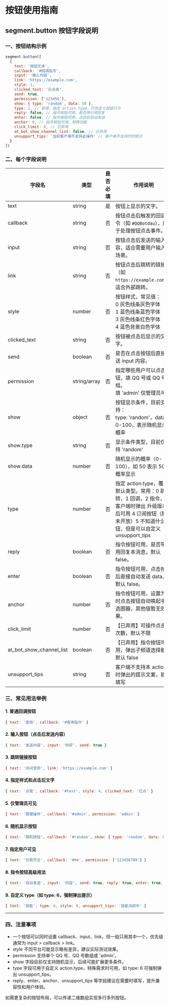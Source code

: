 # 按钮使用指南

## segment.button 按钮字段说明

### 一、按钮结构示例

```js
segment.button([
  { 
    text: '按钮文本', 
    callback: '#回调指令', 
    input: '输入内容', 
    link: 'https://example.com', 
    style: 1, 
    clicked_text: '已点击', 
    send: true, 
    permission: ['123456'], 
    show: { type: 'random', data: 50 },
    type: 2, // 新增，指定 action.type，可自定义按钮行为
    reply: false, // 指令按钮可用，是否带引用回复
    enter: false, // 指令按钮可用，点击后自动发送
    anchor: 0, // 指令按钮可用，特殊功能
    click_limit: 0, // 已弃用
    at_bot_show_channel_list: false, // 已弃用
    unsupport_tips: '当前客户端不支持此操作' // 客户端不支持时的提示
  }
])
```

### 二、每个字段说明

| 字段名                         | 类型           | 是否必填 | 作用说明                                                                 |
| ------------------------------ | -------------- | -------- | ------------------------------------------------------------------------ |
| text                           | string         | 是       | 按钮上显示的文字。                                                      |
| callback                       | string         | 否       | 按钮点击后触发的回调指令（如 `#QQBotdau`），用于处理按钮点击事件。        |
| input                          | string         | 否       | 按钮点击后发送的输入内容，适合需要用户输入的场景。                       |
| link                           | string         | 否       | 按钮点击后跳转的链接（如 `https://example.com`），适合外部跳转。         |
| style                          | number         | 否       | 按钮样式，常见值：<br>0 灰色线条灰色字体<br>1 蓝色线条蓝色字体<br>3 灰色线条红色字体<br>4 蓝色背景白色字体 |
| clicked_text                   | string         | 否       | 按钮被点击后显示的文字。                                                 |
| send                           | boolean        | 否       | 是否在点击按钮后直接发送 input 内容。                                     |
| permission                     | string/array   | 否       | 指定哪些用户可以点击按钮，填 QQ 号或 QQ 号数组。<br>填 'admin' 仅管理员可见 |
| show                           | object         | 否       | 按钮显示条件，目前支持：<br>type: 'random'，data: 0-100，表示随机显示概率 |
| show.type                      | string         | 否       | 显示条件类型，目前仅支持 'random'                                        |
| show.data                      | number         | 否       | 随机显示的概率（0-100），如 50 表示 50% 概率显示                          |
| type                           | number         | 否       | 指定 action.type，覆盖默认类型。常用：0 跳转，1 回调，2 指令，3 客户端时弹出 升级版本后可用 4 订阅按钮（腾讯未开放）5 不知道什么按钮，但是可以自定义unsupport_tips |
| reply                          | boolean        | 否       | 指令按钮可用，是否带引用回复本消息，默认 false。                          |
| enter                          | boolean        | 否       | 指令按钮可用，点击按钮后直接自动发送 data，默认 false。                   |
| anchor                         | number         | 否       | 指令按钮可用，设置为 1 时点击按钮自动唤起手Q选图器，其他值暂无效果。      |
| click_limit                    | number         | 否       | 【已弃用】可操作点击的次数，默认不限                                      |
| at_bot_show_channel_list       | boolean        | 否       | 【已弃用】指令按钮可用，弹出子频道选择器，默认 false                      |
| unsupport_tips                 | string         | 否       | 客户端不支持本 action 时弹出的提示文案，建议填写                          |

### 三、常见用法举例

#### 1. 普通回调按钮
```js
{ text: '查询', callback: '#查询指令' }
```

#### 2. 输入按钮（点击后发送内容）
```js
{ text: '发送内容', input: '你好', send: true }
```

#### 3. 跳转链接按钮
```js
{ text: '访问官网', link: 'https://example.com' }
```

#### 4. 指定样式和点击后文字
```js
{ text: '点我', callback: '#test', style: 4, clicked_text: '已点' }
```

#### 5. 仅管理员可见
```js
{ text: '管理操作', callback: '#admin', permission: 'admin' }
```

#### 6. 随机显示按钮
```js
{ text: '随机按钮', callback: '#random', show: { type: 'random', data: 30 } }
```

#### 7. 指定用户可见
```js
{ text: '仅我可见', callback: '#me', permission: ['123456789'] }
```

#### 8. 指令按钮高级用法
```js
{ text: '自动发送', input: '内容', send: true, reply: true, enter: true, unsupport_tips: '请升级客户端' }
```

#### 9. 自定义 type（如 type: 6，强制弹出提示）
```js
{ text: '技能', type: 6, style: 0, unsupport_tips: '技能冷却中' }
```

---

### 四、注意事项

- 一个按钮可以同时设置 callback、input、link，但一般只用其中一个，优先级通常为 input > callback > link。
- style 不同平台可能显示略有差异，建议实际测试效果。
- permission 支持单个 QQ 号、QQ 号数组或 'admin'。
- show 字段目前仅支持随机显示，后续可能扩展更多条件。
- type 字段可用于自定义 action.type，特殊需求时可用，如 type: 6 可强制弹出 unsupport_tips。
- reply、enter、anchor、unsupport_tips 等字段建议在需要时填写，提升兼容性和用户体验。

如需更复杂的按钮布局，可以传递二维数组实现多行多列按钮。